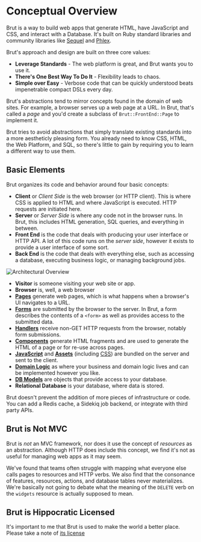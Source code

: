 # Conceptual Overview

Brut is a way to build web apps that generate HTML, have JavaScript and CSS, and
interact with a Database. It's built on Ruby standard libraries and community
libraries like [Sequel](https://sequel.jeremyevans.net/) and
[Phlex](https://phlex.fun).

Brut's approach and design are built on three core values:

* **Leverage Standards** - The web platform is great, and Brut wants you to use it.
* **There's One Best Way To Do It** - Flexibility leads to chaos.
* **Simple over Easy** - Verbose code that can be quickly understood beats impenetrable compact DSLs every day.

Brut's abstractions tend to mirror concepts found in the domain of web sites. For
example, a browser serves up a web page at a URL. In Brut, that's called a *page*
and you'd create a subclass of `Brut::FrontEnd::Page` to implement it.

Brut tries to avoid abstractions that simply translate existing standards into a
more aestheticly pleasing form. You already need to know CSS, HTML, the Web
Platform, and SQL, so there's little to gain by requiring you to learn a different
way to use them.

## Basic Elements

Brut organizes its code and behavior around four basic concepts:

* **Client** or *Client Side* is the web browser (or HTTP client). This is where CSS is applied to HTML and where JavaScript is executed. HTTP requests are initiated here.
* **Server** or *Server Side* is where any code not in the browser runs. In Brut, this includes HTML generation, SQL queries, and everything in between.
* **Front End** is the code that deals with producing your user interface or HTTP API.  A lot of this code runs on
the *server side*, however it exists to provide a user interface of some sort.
* **Back End** is the code that deals with everything else, such as accessing a database, executing business logic, or managing background jobs.


![Architectural Overview](/images/OverviewMetro.png)

* **Visitor** is someone visiting your web site or app.
* **Browser** is, well, a web browser
* [**Pages**](/pages) generate web pages, which is what happens when a browser's UI navigates to a URL.
* [**Forms**](/forms) are submitted by the browser to the server. In Brut, a form describes the contents of a `<form>` as well as provides access to the submitted data.
* [**Handlers**](/handlers) receive non-GET HTTP requests from the browser, notably form submissions.
* [**Components**](/components) generate HTML fragments and are used to generate the HTML of a page or for re-use across pages.
* [**JavaScript**](/javascript) and [**Assets**](/assets) (including [CSS](/css)) are bundled on the server and sent to the client.
* [**Domain Logic**](/business-logic) as where your business and domain logic lives and can be implemented however you like.
* [**DB Models**](/database-access) are objects that provide access to your database.
* **Relational Database** is your database, where data is stored.

Brut doesn't prevent the addition of more pieces of infrastructure or code. You can
add a Redis cache, a Sidekiq job backend, or integrate with third party APIs.

## Brut is Not MVC

Brut is *not* an MVC framework, nor does it use the concept of *resources* as an
abstraction.  Although HTTP does include this concept, we find it's not as useful
for managing web apps as it may seem.

We've found that teams often struggle with mapping what everyone else calls pages
to resources and HTTP verbs.  We also find that the consonance of features, resources, actions, and database tables never materializes.  We're basically not going to debate what the meaning of the `DELETE` verb on the `widgets` resource is actually supposed to mean.

## Brut is Hippocratic Licensed

It's important to me that Brut is used to make the world a better place. Please take
a note of [its license](https://firstdonoharm.dev/version/3/0/cl-eco-media-my-tal-xuar.txt)
